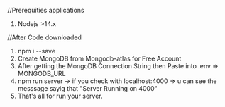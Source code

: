 //Prerequities applications

1. Nodejs >14.x

//After Code downloaded

1. npm i --save
2. Create MongoDB from Mongodb-atlas for Free Account
3. After getting the MongoDB Connection String then Paste into .env => MONGODB_URL
4. npm run server -> if you check with localhost:4000 => u can see the messsage sayig that "Server Running on 4000"
5. That's all for run your server.
